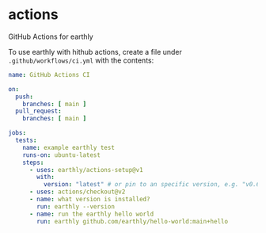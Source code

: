 # actions
GitHub Actions for earthly

To use earthly with hithub actions, create a file under `.github/workflows/ci.yml` with the contents:

```yml
name: GitHub Actions CI

on:
  push:
    branches: [ main ]
  pull_request:
    branches: [ main ]

jobs:
  tests:
    name: example earthly test
    runs-on: ubuntu-latest
    steps:
      - uses: earthly/actions-setup@v1
        with:
          version: "latest" # or pin to an specific version, e.g. "v0.6.10"
      - uses: actions/checkout@v2
      - name: what version is installed?
        run: earthly --version
      - name: run the earthly hello world
        run: earthly github.com/earthly/hello-world:main+hello
```

